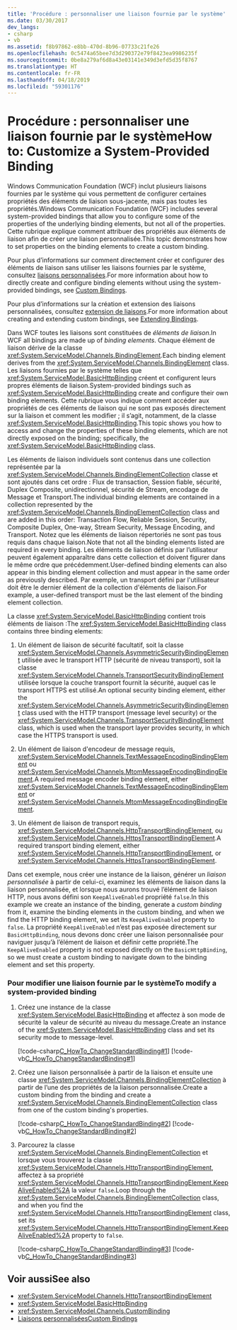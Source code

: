```yaml
---
title: 'Procédure : personnaliser une liaison fournie par le système'
ms.date: 03/30/2017
dev_langs:
- csharp
- vb
ms.assetid: f8b97862-e8bb-470d-8b96-07733c21fe26
ms.openlocfilehash: 0c5474a65bee7d3d290372e79f8423ea9986235f
ms.sourcegitcommit: 0be8a279af6d8a43e03141e349d3efd5d35f8767
ms.translationtype: HT
ms.contentlocale: fr-FR
ms.lasthandoff: 04/18/2019
ms.locfileid: "59301176"
---
```

# <a name="how-to-customize-a-system-provided-binding"></a><span data-ttu-id="e59c6-102">Procédure : personnaliser une liaison fournie par le système</span><span class="sxs-lookup"><span data-stu-id="e59c6-102">How to: Customize a System-Provided Binding</span></span>
<span data-ttu-id="e59c6-103">Windows Communication Foundation (WCF) inclut plusieurs liaisons fournies par le système qui vous permettent de configurer certaines propriétés des éléments de liaison sous-jacente, mais pas toutes les propriétés.</span><span class="sxs-lookup"><span data-stu-id="e59c6-103">Windows Communication Foundation (WCF) includes several system-provided bindings that allow you to configure some of the properties of the underlying binding elements, but not all of the properties.</span></span> <span data-ttu-id="e59c6-104">Cette rubrique explique comment attribuer des propriétés aux éléments de liaison afin de créer une liaison personnalisée.</span><span class="sxs-lookup"><span data-stu-id="e59c6-104">This topic demonstrates how to set properties on the binding elements to create a custom binding.</span></span>  
  
 <span data-ttu-id="e59c6-105">Pour plus d’informations sur comment directement créer et configurer des éléments de liaison sans utiliser les liaisons fournies par le système, consultez [liaisons personnalisées](../../../../docs/framework/wcf/extending/custom-bindings.md).</span><span class="sxs-lookup"><span data-stu-id="e59c6-105">For more information about how to directly create and configure binding elements without using the system-provided bindings, see [Custom Bindings](../../../../docs/framework/wcf/extending/custom-bindings.md).</span></span>  
  
 <span data-ttu-id="e59c6-106">Pour plus d’informations sur la création et extension des liaisons personnalisées, consultez [extension de liaisons](../../../../docs/framework/wcf/extending/extending-bindings.md).</span><span class="sxs-lookup"><span data-stu-id="e59c6-106">For more information about creating and extending custom bindings, see [Extending Bindings](../../../../docs/framework/wcf/extending/extending-bindings.md).</span></span>  
  
 <span data-ttu-id="e59c6-107">Dans WCF toutes les liaisons sont constituées de *éléments de liaison*.</span><span class="sxs-lookup"><span data-stu-id="e59c6-107">In WCF all bindings are made up of *binding elements*.</span></span> <span data-ttu-id="e59c6-108">Chaque élément de liaison dérive de la classe <xref:System.ServiceModel.Channels.BindingElement>.</span><span class="sxs-lookup"><span data-stu-id="e59c6-108">Each binding element derives from the <xref:System.ServiceModel.Channels.BindingElement> class.</span></span> <span data-ttu-id="e59c6-109">Les liaisons fournies par le système telles que <xref:System.ServiceModel.BasicHttpBinding> créent et configurent leurs propres éléments de liaison.</span><span class="sxs-lookup"><span data-stu-id="e59c6-109">System-provided bindings such as <xref:System.ServiceModel.BasicHttpBinding> create and configure their own binding elements.</span></span> <span data-ttu-id="e59c6-110">Cette rubrique vous indique comment accéder aux propriétés de ces éléments de liaison qui ne sont pas exposés directement sur la liaison et comment les modifier ; il s’agit, notamment, de la classe <xref:System.ServiceModel.BasicHttpBinding>.</span><span class="sxs-lookup"><span data-stu-id="e59c6-110">This topic shows you how to access and change the properties of these binding elements, which are not directly exposed on the binding; specifically, the <xref:System.ServiceModel.BasicHttpBinding> class.</span></span>  
  
 <span data-ttu-id="e59c6-111">Les éléments de liaison individuels sont contenus dans une collection représentée par la <xref:System.ServiceModel.Channels.BindingElementCollection> classe et sont ajoutés dans cet ordre : Flux de transaction, Session fiable, sécurité, Duplex Composite, unidirectionnel, sécurité de Stream, encodage de Message et Transport.</span><span class="sxs-lookup"><span data-stu-id="e59c6-111">The individual binding elements are contained in a collection represented by the <xref:System.ServiceModel.Channels.BindingElementCollection> class and are added in this order: Transaction Flow, Reliable Session, Security, Composite Duplex, One-way, Stream Security, Message Encoding, and Transport.</span></span> <span data-ttu-id="e59c6-112">Notez que les éléments de liaison répertoriés ne sont pas tous requis dans chaque liaison.</span><span class="sxs-lookup"><span data-stu-id="e59c6-112">Note that not all the binding elements listed are required in every binding.</span></span> <span data-ttu-id="e59c6-113">Les éléments de liaison définis par l’utilisateur peuvent également apparaître dans cette collection et doivent figurer dans le même ordre que précédemment.</span><span class="sxs-lookup"><span data-stu-id="e59c6-113">User-defined binding elements can also appear in this binding element collection and must appear in the same order as previously described.</span></span> <span data-ttu-id="e59c6-114">Par exemple, un transport défini par l'utilisateur doit être le dernier élément de la collection d'éléments de liaison.</span><span class="sxs-lookup"><span data-stu-id="e59c6-114">For example, a user-defined transport must be the last element of the binding element collection.</span></span>  
  
 <span data-ttu-id="e59c6-115">La classe <xref:System.ServiceModel.BasicHttpBinding> contient trois éléments de liaison :</span><span class="sxs-lookup"><span data-stu-id="e59c6-115">The <xref:System.ServiceModel.BasicHttpBinding> class contains three binding elements:</span></span>  
  
1. <span data-ttu-id="e59c6-116">Un élément de liaison de sécurité facultatif, soit la classe <xref:System.ServiceModel.Channels.AsymmetricSecurityBindingElement> utilisée avec le transport HTTP (sécurité de niveau transport), soit la classe <xref:System.ServiceModel.Channels.TransportSecurityBindingElement> utilisée lorsque la couche transport fournit la sécurité, auquel cas le transport HTTPS est utilisé.</span><span class="sxs-lookup"><span data-stu-id="e59c6-116">An optional security binding element, either the <xref:System.ServiceModel.Channels.AsymmetricSecurityBindingElement> class used with the HTTP transport (message level security) or the <xref:System.ServiceModel.Channels.TransportSecurityBindingElement> class, which is used when the transport layer provides security, in which case the HTTPS transport is used.</span></span>  
  
2. <span data-ttu-id="e59c6-117">Un élément de liaison d'encodeur de message requis, <xref:System.ServiceModel.Channels.TextMessageEncodingBindingElement> ou <xref:System.ServiceModel.Channels.MtomMessageEncodingBindingElement>.</span><span class="sxs-lookup"><span data-stu-id="e59c6-117">A required message encoder binding element, either <xref:System.ServiceModel.Channels.TextMessageEncodingBindingElement> or <xref:System.ServiceModel.Channels.MtomMessageEncodingBindingElement>.</span></span>  
  
3. <span data-ttu-id="e59c6-118">Un élément de liaison de transport requis, <xref:System.ServiceModel.Channels.HttpTransportBindingElement>, ou <xref:System.ServiceModel.Channels.HttpsTransportBindingElement>.</span><span class="sxs-lookup"><span data-stu-id="e59c6-118">A required transport binding element, either <xref:System.ServiceModel.Channels.HttpTransportBindingElement>, or <xref:System.ServiceModel.Channels.HttpsTransportBindingElement>.</span></span>  
  
 <span data-ttu-id="e59c6-119">Dans cet exemple, nous créer une instance de la liaison, générer un *liaison personnalisée* à partir de celui-ci, examinez les éléments de liaison dans la liaison personnalisée, et lorsque nous aurons trouvé l’élément de liaison HTTP, nous avons défini son `KeepAliveEnabled` propriété `false`.</span><span class="sxs-lookup"><span data-stu-id="e59c6-119">In this example we create an instance of the binding, generate a *custom binding* from it, examine the binding elements in the custom binding, and when we find the HTTP binding element, we set its `KeepAliveEnabled` property to `false`.</span></span> <span data-ttu-id="e59c6-120">La propriété `KeepAliveEnabled` n’est pas exposée directement sur `BasicHttpBinding`, nous devons donc créer une liaison personnalisée pour naviguer jusqu’à l’élément de liaison et définir cette propriété.</span><span class="sxs-lookup"><span data-stu-id="e59c6-120">The `KeepAliveEnabled` property is not exposed directly on the `BasicHttpBinding`, so we must create a custom binding to navigate down to the binding element and set this property.</span></span>  
  
### <a name="to-modify-a-system-provided-binding"></a><span data-ttu-id="e59c6-121">Pour modifier une liaison fournie par le système</span><span class="sxs-lookup"><span data-stu-id="e59c6-121">To modify a system-provided binding</span></span>  
  
1. <span data-ttu-id="e59c6-122">Créez une instance de la classe <xref:System.ServiceModel.BasicHttpBinding> et affectez à son mode de sécurité la valeur de sécurité au niveau du message.</span><span class="sxs-lookup"><span data-stu-id="e59c6-122">Create an instance of the <xref:System.ServiceModel.BasicHttpBinding> class and set its security mode to message-level.</span></span>  
  
     [!code-csharp[C_HowTo_ChangeStandardBinding#1](../../../../samples/snippets/csharp/VS_Snippets_CFX/c_howto_changestandardbinding/cs/program.cs#1)]
     [!code-vb[C_HowTo_ChangeStandardBinding#1](../../../../samples/snippets/visualbasic/VS_Snippets_CFX/c_howto_changestandardbinding/vb/program.vb#1)]  
  
2. <span data-ttu-id="e59c6-123">Créez une liaison personnalisée à partir de la liaison et ensuite une classe <xref:System.ServiceModel.Channels.BindingElementCollection> à partir de l’une des propriétés de la liaison personnalisée.</span><span class="sxs-lookup"><span data-stu-id="e59c6-123">Create a custom binding from the binding and create a <xref:System.ServiceModel.Channels.BindingElementCollection> class from one of the custom binding's properties.</span></span>  
  
     [!code-csharp[C_HowTo_ChangeStandardBinding#2](../../../../samples/snippets/csharp/VS_Snippets_CFX/c_howto_changestandardbinding/cs/program.cs#2)]
     [!code-vb[C_HowTo_ChangeStandardBinding#2](../../../../samples/snippets/visualbasic/VS_Snippets_CFX/c_howto_changestandardbinding/vb/program.vb#2)]  
  
3. <span data-ttu-id="e59c6-124">Parcourez la classe <xref:System.ServiceModel.Channels.BindingElementCollection> et lorsque vous trouverez la classe <xref:System.ServiceModel.Channels.HttpTransportBindingElement>, affectez à sa propriété <xref:System.ServiceModel.Channels.HttpTransportBindingElement.KeepAliveEnabled%2A> la valeur `false`.</span><span class="sxs-lookup"><span data-stu-id="e59c6-124">Loop through the <xref:System.ServiceModel.Channels.BindingElementCollection> class, and when you find the <xref:System.ServiceModel.Channels.HttpTransportBindingElement> class, set its <xref:System.ServiceModel.Channels.HttpTransportBindingElement.KeepAliveEnabled%2A> property to `false`.</span></span>  
  
     [!code-csharp[C_HowTo_ChangeStandardBinding#3](../../../../samples/snippets/csharp/VS_Snippets_CFX/c_howto_changestandardbinding/cs/program.cs#3)]
     [!code-vb[C_HowTo_ChangeStandardBinding#3](../../../../samples/snippets/visualbasic/VS_Snippets_CFX/c_howto_changestandardbinding/vb/program.vb#3)]  
  
## <a name="see-also"></a><span data-ttu-id="e59c6-125">Voir aussi</span><span class="sxs-lookup"><span data-stu-id="e59c6-125">See also</span></span>

- <xref:System.ServiceModel.Channels.HttpTransportBindingElement>
- <xref:System.ServiceModel.BasicHttpBinding>
- <xref:System.ServiceModel.Channels.CustomBinding>
- [<span data-ttu-id="e59c6-126">Liaisons personnalisées</span><span class="sxs-lookup"><span data-stu-id="e59c6-126">Custom Bindings</span></span>](../../../../docs/framework/wcf/extending/custom-bindings.md)
